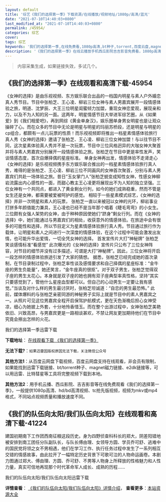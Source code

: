 ```yaml
---
layout: default
title: '综艺《我们的选择第一季》下载资源/在线播放/视频地址/1080p/高清/蓝光'
date: "2021-07-10T14:40:03+0800"
last_modified_at: "2021-07-10T14:40:03+0800"
permalink: /45954/
categories: 综艺
cover:
tags: 综艺
keywords: '我们的选择第一季,在线免费看,1080p高清,bt种子,torrent,百度云盘,magnet,磁力链,迅雷下载资源'
description: '《我们的选择第一季》在线云播放手机西瓜影院吉吉影音免费看，1080p高清bd/hd未删减完整版和tc抢先枪版，mkv/mp4格式，附带bt/torrent种子、magnet/磁力链、百度云盘、网盘资源迅雷下载链接'
---
```


>内容采集生成，如果链接失效，多试几个。


## 《我们的选择第一季》在线观看和高清下载-45954

《女神的选择》是由乐视视频、东方娱乐联合出品的一档国内明星与素人户外婚恋真人秀节目。节目中张柏芝、王心凌、柳岩三位女神与素人男嘉宾展开一段情感体验之旅，明道、沈梦辰、大王三位明星闺蜜倾力加盟，重现女神恋爱观，展现亲和力，以及不为人知的另一面。这两年，明星情感节目大举进军综艺圈，从《如果爱》到《我们相爱吧》，再到网综《黄金单身汉》，娱乐圈单身男女明星也是让观众操碎了心。而在众多的节目中无论是明星与明星的玛丽苏桥段，还是明星与明星的cp组合，都颇有一点儿玩票的性质！而乐视视频即将推出一档星素情感体验旅行真人秀《女神的选择》邀请了张柏芝、王心凌、柳岩三位女神加盟！与以往节目不同，这次星素体验真人秀并不是一次玩票，节目中三位风格迥异的大咖女神大聚首并将与素人男嘉宾分别展开一段情感体验之旅。张柏芝在节目中更是率性发声，笑谈情感态度，首次自爆择偶的星座标准。 单身女神再出发，情感体验不走肾走心 《女神的选择》是乐视视频携手东方娱乐联合推出的一档星素情感体验旅行真人秀，难得的是张柏芝、王心凌、柳岩三位不同画风的女神首次聚首，分别与素人男嘉宾们共赴一场体验之旅。昔日“玉女掌门人”张柏芝蜕变成知性女神，性感女神柳岩流露出内心感性的一面，而甜心教主王心凌更将展现出不为人知的独立坚强。三位女神有一个共同点，都进入了黄金剩女行列，如今的她们成熟稳重，然而不管是女生还是女神，都需要被爱被呵护的感觉。 相较于一些星素模式综艺，《女神的选择》并非一次明星和素人的玩票， 张柏芝一直以来被冠以女神的光环，柳岩事业打拼多年颜值能力兼具，王心凌也已经不是当年那个唱着《睫毛弯弯》的小女生。三位颇有女强人架势的女神，由于种种原因使她们“跻身”剩女行列。而在《女神的选择》中，她们能通过与男嘉宾们的相处，收获意外的情感体验。在旅途中会有很多的可能性和选择，所以节目定义为星素情感体验旅行真人秀。节目通过旅行作为载体，让明星和素人之间进行一次深度的情感体验，在这个过程中可能会激发出友情，也可能升华出爱情，一切全凭女神的选择。 首发宣传片大打“神秘牌” 张柏芝笑谈感情标准“看感觉” 此次曝光的《女神的选择》宣传片只公布了三位女神阵容，对节目的细节并没有过多描述，可谓是大打“神秘牌”。因此，三位女神将开启一段怎样的情感体验旅途引发了大家的猜想。 据悉，张柏芝已经完成她的首次录制，在节目录制过程中，张柏芝率性谈及感情要求和自己择偶的星座标准：“金牛座的男生负能量”，她还笑言，“金牛座真的很抠”。对于双子男生，张柏芝觉得双子座的男生太花心。本身就是双子座的她也拥有双子座典型率真性格，坚持“其实只要感觉到了，管他什么星座血型都可以。但自己的心动男生一定要让我有感觉。”当谈及对什么样的男生最讨厌时，张柏芝坦诚道：“自恋的男生最恐怖。” 此前，媒体爆料的与张柏芝亲密同游的神秘男子实际上就是节目中的素人男嘉宾之一。从照片可见这位男嘉宾全程开启保驾护航模式，更在天色渐晚后担心女神受凉，细心为她披上外套，十分地怜香惜玉。而在整个出游过程中，女神张柏芝美艳依旧、兴致高昂，与男嘉宾更是一路相谈甚欢，不禁让网友更加期待他们在节目中究竟会擦出怎样的火花。


我们的选择第一季迅雷下载

**下载地址**： [在线观看下载 《我们的选择第一季》](https://www.993dy.com//vod-detail-id-25195.html) 


**无法下载?**：`如果迅雷因版权原因无法下载，关注微信公众号 `

**其他方法1**：从百度云网盘下载视频，百度云网盘支持在线观看，非会员有限制，如果能找到迅雷下载链接、bt/torrent种子、magnet磁力链接、e2dk链接等，可以用迅雷、比特彗星等工具将完整视频下载到本地。

**其他方法2**：用手机云播、西瓜影院、吉吉影音等在线免费观看《我们的选择第一季》，一般提供1080p高清、hd/bd高清视频、tc抢先版视频，视频为mkv或mp4格式，不同站点视频质量和播放速度不同。


## 《我们的队伍向太阳/我们队伍向太阳》在线观看和高清下载-41224

建国初期南下工作团西南征粮这段历史。身为四野侦查科科长的郑大，阴差阳错地被安排到南工团任分队副队长，与队长傅由理、女领导方圆、学员乔可舒、逃难中的国民党将领之女不男相遇，他们在学习工作、执行任务过程中发生了一系列相互交错的情感故事，由此拉开了一幅特定历史背景下可歌可泣的人物命运画卷。本剧力图通过郑大、傅由理、方圆、乔可舒、不男等人物身上所释放的性格魅力和人性力量，真实可信地再现那个时代革命军人成长、成熟的历程……


我们的队伍向太阳/我们队伍向太阳迅雷下载

**详情查看**： [《我们的队伍向太阳/我们队伍向太阳》详情介绍](/movie/41224/)， **查看更多**：[本站资源大全](/movie/t/all/)

